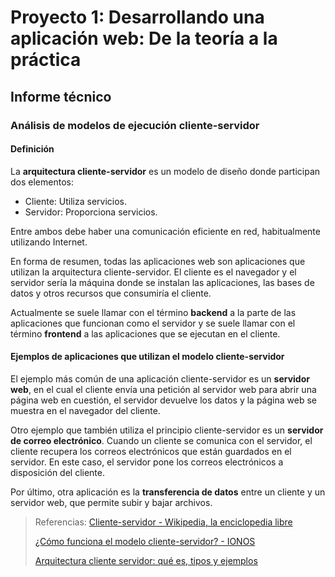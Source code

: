 # Proyecto 1: Desarrollando una aplicación web: De la teoría a la práctica

## Informe técnico

### Análisis de modelos de ejecución cliente-servidor

#### Definición

La **arquitectura cliente-servidor** es un modelo de diseño donde participan dos elementos:

- Cliente: Utiliza servicios.
- Servidor: Proporciona servicios.

Entre ambos debe haber una comunicación eficiente en red, habitualmente utilizando Internet.

En forma de resumen, todas las aplicaciones web son aplicaciones que utilizan la arquitectura cliente-servidor. El cliente es el navegador y el servidor sería la máquina donde se instalan las aplicaciones, las bases de datos y otros recursos que consumiría el cliente.

Actualmente se suele llamar con el término **backend** a la parte de las aplicaciones que funcionan como el servidor y se suele llamar con el término **frontend** a las aplicaciones que se ejecutan en el cliente.

#### Ejemplos de aplicaciones que utilizan el modelo cliente-servidor

El ejemplo más común de una aplicación cliente-servidor es un **servidor web**, en el cual el cliente envía una petición al servidor web para abrir una página web en cuestión, el servidor devuelve los datos y la página web se muestra en el navegador del cliente.

Otro ejemplo que también utiliza el principio cliente-servidor es un **servidor de correo electrónico**. Cuando un cliente se comunica con el servidor, el cliente recupera los correos electrónicos que están guardados en el servidor. En este caso, el servidor pone los correos electrónicos a disposición del cliente.

Por último, otra aplicación es la **transferencia de datos** entre un cliente y un servidor web, que permite subir y bajar archivos.

> Referencias:
> [Cliente-servidor - Wikipedia, la enciclopedia libre](https://es.wikipedia.org/wiki/Cliente-servidor)
>
> [¿Cómo funciona el modelo cliente-servidor? - IONOS](https://www.ionos.es/digitalguide/servidores/know-how/modelo-cliente-servidor/)
>
> [Arquitectura cliente servidor: qué es, tipos y ejemplos](https://www.arsys.es/blog/todo-sobre-la-arquitectura-cliente-servidor)
